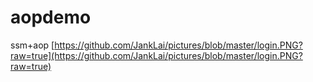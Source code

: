 # aopdemo
ssm+aop
[https://github.com/JankLai/pictures/blob/master/login.PNG?raw=true](https://github.com/JankLai/pictures/blob/master/login.PNG?raw=true)
